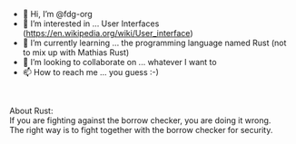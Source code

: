 - 👋 Hi, I’m @fdg-org
- 👀 I’m interested in ... User Interfaces (https://en.wikipedia.org/wiki/User_interface)
- 🌱 I’m currently learning ... the programming language named Rust (not to mix up with Mathias Rust)
- 💞️ I’m looking to collaborate on ... whatever I want to
- 📫 How to reach me ... you guess :-)

<br>

About Rust:<br>
If you are fighting against the borrow checker, you are doing it wrong.<br>
The right way is to fight together with the borrow checker for security.<br>



<!---
fdg-org/fdg-org is a ✨ special ✨ repository because its `README.md` (this file) appears on your GitHub profile.
You can click the Preview link to take a look at your changes.
--->
